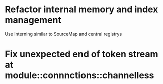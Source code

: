 # Refactor internal memory and index management

Use Interning similar to SourceMap and central registrys

# Fix unexpected end of token stream at module::connnctions::channelless
